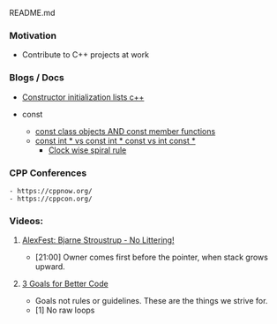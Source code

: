 README.md

### Motivation
 - Contribute to C++ projects at work

### Blogs / Docs

 - [Constructor initialization lists c++](https://www.cprogramming.com/tutorial/initialization-lists-c++.html)

 - const
    - [const class objects AND const member functions](https://www.learncpp.com/cpp-tutorial/810-const-class-objects-and-member-functions/)
    - [const int * vs const int * const vs int const *](https://stackoverflow.com/questions/1143262/what-is-the-difference-between-const-int-const-int-const-and-int-const)
        - [Clock wise spiral rule](http://c-faq.com/decl/spiral.anderson.html)

### CPP Conferences
    - https://cppnow.org/
    - https://cppcon.org/

### Videos:
    
1. [AlexFest: Bjarne Stroustrup - No Littering!](https://www.youtube.com/watch?v=31rAtVy4UN8)
    - [21:00] Owner comes first before the pointer, when stack grows upward.

2. [3 Goals for Better Code](https://youtu.be/IzNtM038JuI)
    - Goals not rules or guidelines. These are the things we strive for.
    - [1] No raw loops
